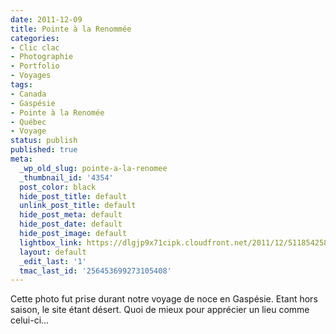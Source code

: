 ```yaml
---
date: 2011-12-09
title: Pointe à la Renommée
categories:
- Clic clac
- Photographie
- Portfolio
- Voyages
tags:
- Canada
- Gaspésie
- Pointe à la Renomée
- Québec
- Voyage
status: publish
published: true
meta:
  _wp_old_slug: pointe-a-la-renomee
  _thumbnail_id: '4354'
  post_color: black
  hide_post_title: default
  unlink_post_title: default
  hide_post_meta: default
  hide_post_date: default
  hide_post_image: default
  lightbox_link: https://dlgjp9x71cipk.cloudfront.net/2011/12/5118542586_af27d5829d_b.jpg
  layout: default
  _edit_last: '1'
  tmac_last_id: '256453699273105408'
---
```

<!--more-->

Cette photo fut prise durant notre voyage de noce en Gaspésie. Etant hors saison, le site étant désert. Quoi de mieux pour apprécier un lieu comme celui-ci...
